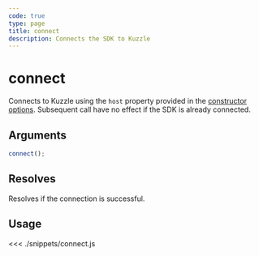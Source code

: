 ```yaml
---
code: true
type: page
title: connect
description: Connects the SDK to Kuzzle
---
```


# connect

Connects to Kuzzle using the `host` property provided in the [constructor options](/sdk/js/7/core-classes/kuzzle/constructor#arguments).
Subsequent call have no effect if the SDK is already connected.

## Arguments

```js
connect();
```

## Resolves

Resolves if the connection is successful.

## Usage

<<< ./snippets/connect.js
